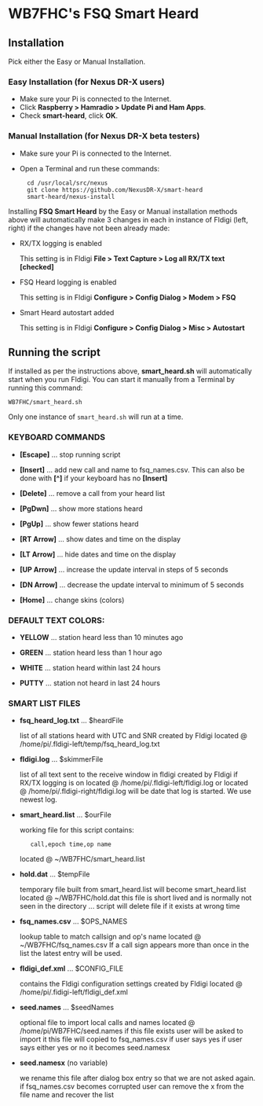 # WB7FHC's FSQ Smart Heard

## Installation
Pick either the Easy or Manual Installation.

### Easy Installation (for Nexus DR-X users)
- Make sure your Pi is connected to the Internet.
- Click __Raspberry > Hamradio > Update Pi and Ham Apps__.
- Check __smart-heard__, click __OK__.

### Manual Installation (for Nexus DR-X beta testers)
- Make sure your Pi is connected to the Internet.
- Open a Terminal and run these commands:

		cd /usr/local/src/nexus
		git clone https://github.com/NexusDR-X/smart-heard
		smart-heard/nexus-install

Installing __FSQ Smart Heard__ by the Easy or Manual installation methods above will automatically make 3 changes in each in instance of Fldigi (left, right) if the changes have not been already made:

- RX/TX logging is enabled

	This setting is in Fldigi __File > Text Capture >  Log all RX/TX text [checked]__
	
- FSQ Heard logging is enabled

	This setting is in Fldigi __Configure > Config Dialog > Modem > FSQ__
	
- Smart Heard autostart added

	This setting is in Fldigi __Configure > Config Dialog > Misc > Autostart__

## Running the script

If installed as per the instructions above, __smart_heard.sh__ will automatically start when you run Fldigi. You can start it manually from a Terminal by running this command:

	WB7FHC/smart_heard.sh

Only one instance of `smart_heard.sh` will run at a time.

### KEYBOARD COMMANDS

- __[Escape]__ … stop running script

- __[Insert]__ … add new call and name to fsq_names.csv. This can also be done with __[^]__ if your keyboard has no __[Insert]__

- __[Delete]__ … remove a call from your heard list

- __[PgDwn]__ … show more stations heard

- __[PgUp]__ … show fewer stations heard

- __[RT Arrow]__ … show dates and time on the display

- __[LT Arrow]__ … hide dates and time on the display

- __[UP Arrow]__ … increase the update interval in steps of 5 seconds

- __[DN Arrow]__ … decrease the update interval to minimum of 5 seconds

- __[Home]__ … change skins (colors)

### DEFAULT TEXT COLORS:

- __YELLOW__ ... station heard less than 10 minutes ago

- __GREEN__  ... station heard less than 1 hour ago

- __WHITE__  ... station heard within last 24 hours

- __PUTTY__   ... station not heard in last 24 hours

### SMART LIST FILES

- __fsq_heard_log.txt__ ... $heardFile
     
     list of all stations heard with UTC and SNR
     created by Fldigi
     located @ /home/pi/.fldigi-left/temp/fsq_heard_log.txt

- __fldigi<date>.log__ ... $skimmerFile
     
     list of all text sent to the receive window in fldigi
     created by Fldigi if RX/TX logging is on
     located @ /home/pi/.fldigi-left/fldigi<date>.log
     or
     located @ /home/pi/.fldigi-right/fldigi<date>.log
     <date> will be date that log is started. We use newest log.

- __smart_heard.list__ ... $ourFile
     
     working file for this script
     contains:
     
         call,epoch time,op name
         
     located @ ~/WB7FHC/smart_heard.list

- __hold.dat__ ... $tempFile
     
     temporary file built from smart_heard.list
     will become smart_heard.list
     located @ ~/WB7FHC/hold.dat
     this file is short lived and is normally
     not seen in the directory ... script will delete
     file if it exists at wrong time

- __fsq_names.csv__ ... $OPS_NAMES
     
     lookup table to match callsign and op's name
     located @ ~/WB7FHC/fsq_names.csv
     If a call sign appears more than once in the list
     the latest entry will be used.

- __fldigi_def.xml__ ... $CONFIG_FILE
     
     contains the Fldigi configuration settings
     created by Fldigi
     located @  /home/pi/.fidigi-left/fldigi_def.xml

- __seed.names__     ... $seedNames
     
     optional file to import local calls and names
     located @  /home/pi/WB7FHC/seed.names
     if this file exists user will be asked to import it
     this file will copied to fsq_names.csv if user says yes
     if user says either yes or no it becomes seed.namesx

- __seed.namesx__  (no variable)
     
     we rename this file after dialog box entry so that
     we are not asked again.
     if fsq_names.csv becomes corrupted user can remove
     the x from the file name and recover the list

